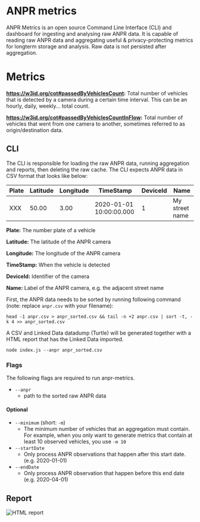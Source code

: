 # ANPR metrics

ANPR Metrics is an open source Command Line Interface (CLI) and dashboard for ingesting and analysing raw ANPR data. It is capable of reading raw ANPR data and aggregating useful & privacy-protecting metrics for longterm storage and analysis. Raw data is not persisted after aggregation.

# Metrics

**https://w3id.org/cot#passedByVehiclesCount:** Total number of vehicles that is detected by a camera during a certain time interval. This can be an hourly, daily, weekly... total count.

**https://w3id.org/cot#passedByVehiclesCountInFlow:** Total number of vehicles that went from one camera to another, sometimes referred to as origin/destination data.

## CLI

The CLI is responsible for loading the raw ANPR data, running aggregation and reports, then deleting the raw cache.
The CLI expects ANPR data in CSV format that looks like below:

Plate | Latitude | Longitude | TimeStamp | DeviceId | Name
------------ | -------------  | -------------  | -------------  | -------------  | -------------
XXX | 50.00 | 3.00 | 2020-01-01 10:00:00.000| 1 | My street name

**Plate:** The number plate of a vehicle

**Latitude:** The latitude of the ANPR camera

**Longitude:** The longitude of the ANPR camera

**TimeStamp:** When the vehicle is detected

**DeviceId:** Identifier of the camera

**Name:** Label of the ANPR camera, e.g. the adjacent street name


First, the ANPR data needs to be sorted by running following command (note: replace `anpr.csv` with your filename):

```
head -1 anpr.csv > anpr_sorted.csv && tail -n +2 anpr.csv | sort -t, -k 4 >> anpr_sorted.csv
```

A CSV and Linked Data datadump (Turtle) will be generated together with a HTML report that has the Linked Data imported.

```
node index.js --anpr anpr_sorted.csv
```

### Flags

The following flags are required to run anpr-metrics.

- `--anpr`
	- path to the sorted raw ANPR data


#### Optional

- `--minimum` (short: `-m`)
	- The minimum number of vehicles that an aggregation must contain. For example, when you only want to generate metrics that contain at least 10 observed vehicles, you use `-m 10`
- `--startDate`
	- Only process ANPR observations that happen after this start date. (e.g. 2020-01-01)
- `--endDate`
	- Only process ANPR observation that happen before this end date (e.g. 2020-04-01)

## Report

![HTML report](https://gitlab.ilabt.imec.be/brvdvyve/anpr_metrics/-/raw/master/resources/gif.gif "Overview of the report.")
